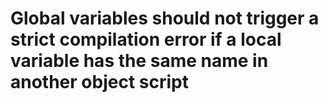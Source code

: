 # Global variables should not trigger a strict compilation error if a local variable has the same name in another object script
